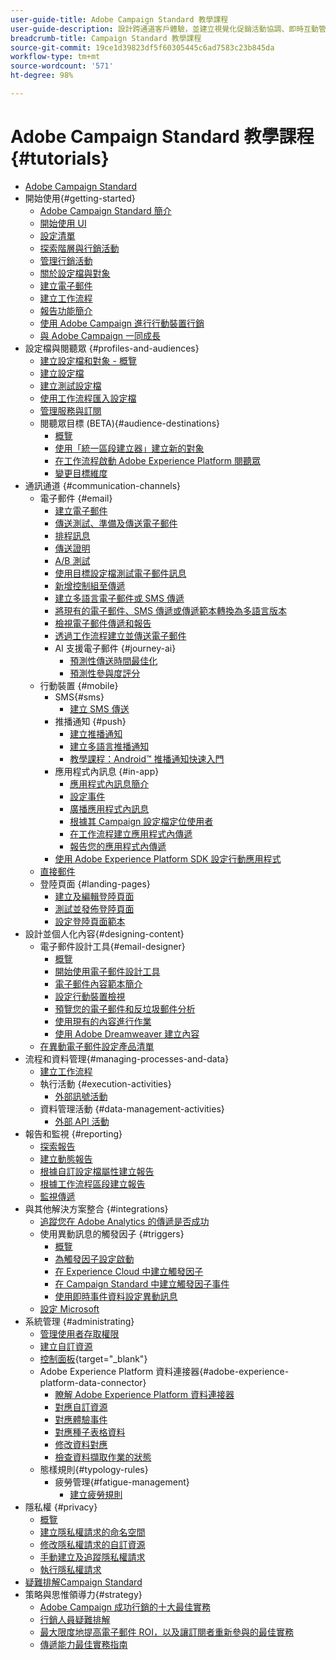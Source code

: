 ```yaml
---
user-guide-title: Adobe Campaign Standard 教學課程
user-guide-description: 設計跨通道客戶體驗，並建立視覺化促銷活動協調、即時互動管理和跨通道執行的環境。
breadcrumb-title: Campaign Standard 教學課程
source-git-commit: 19ce1d39823df5f60305445c6ad7583c23b845da
workflow-type: tm+mt
source-wordcount: '571'
ht-degree: 98%

---
```



# Adobe Campaign Standard 教學課程 {#tutorials}

+ [Adobe Campaign Standard](/help/overview.md)
+ 開始使用{#getting-started}
   + [Adobe Campaign Standard 簡介](/help/getting-started/adobe-campaign-standard-introduction.md)
   + [開始使用 UI](/help/getting-started/getting-started-with-the-ui.md)
   + [設定清單](/help/getting-started/configure-a-list.md)
   + [探索階層與行銷活動](/help/getting-started/explore-hierarchy-and-marketing-activities.md)
   + [管理行銷活動](/help/getting-started/managing-campaigns.md)
   + [關於設定檔與對象](/help/getting-started/understanding-profiles-and-audiences.md)
   + [建立電子郵件](https://experienceleague.adobe.com/docs/campaign-standard-learn/tutorials/communication-channels/email/create-email-from-homepage.html?lang=zh-Hant)
   + [建立工作流程](https://experienceleague.adobe.com/docs/campaign-standard-learn/tutorials/managing-processes-and-data/creating-a-workflow.html?lang=zh-Hant)
   + [報告功能簡介](/help/getting-started/reporting-with-adobe-campaign-introduction.md)
   + [使用 Adobe Campaign 進行行動裝置行銷](/help/getting-started/mobile-marketing-with-adobe-campaign.md)
   + [與 Adobe Campaign 一同成長](/help/getting-started/growing-with-adobe-campaign.md)
+ 設定檔與閱聽眾 {#profiles-and-audiences}
   + [建立設定檔和對象 - 概覽](/help/profiles-and-audiences/creating-profiles-and-audiences.md)
   + [建立設定檔](/help/profiles-and-audiences/creating-a-profile.md)
   + [建立測試設定檔](/help/profiles-and-audiences/test-profiles.md)
   + [使用工作流程匯入設定檔](/help/managing-processes-and-data/importing-profiles.md)
   + [管理服務與訂閱](/help/managing-processes-and-data/services-and-subscriptions.md)
   + 閱聽眾目標 (BETA){#audience-destinations}
      + [概覽](/help/profiles-and-audiences/audience-destinations/audience-destinations-overview.md)
      + [使用「統一區段建立器」建立新的對象](/help/profiles-and-audiences/audience-destinations/creating-audiences-using-segment-builder.md)
      + [在工作流程啟動 Adobe Experience Platform 閱聽眾](/help/profiles-and-audiences/audience-destinations/activating-aep-audiences.md)
      + [變更目標維度](/help/profiles-and-audiences/audience-destinations/changing-targeting-dimension.md)
+ 通訊通道 {#communication-channels}
   + 電子郵件 {#email}
      + [建立電子郵件](/help/communication-channels/email/create-email-from-homepage.md)
      + [傳送測試、準備及傳送電子郵件](/help/communication-channels/email/sending-test-preparing-sending-email.md)
      + [排程訊息](/help/communication-channels/email/schedule-messages.md)
      + [傳送證明](/help/communication-channels/email/send-a-proof.md)
      + [A/B 測試](/help/communication-channels/email/a-b-testing.md)
      + [使用目標設定檔測試電子郵件訊息](/help/communication-channels/email/profile-substitution.md)
      + [新增控制組至傳遞](/help/communication-channels/email/control-groups.md)
      + [建立多語言電子郵件或 SMS 傳遞](/help/communication-channels/create-multilingual-deliveries.md)
      + [將現有的電子郵件、SMS 傳遞或傳遞範本轉換為多語言版本](/help/communication-channels/covert-into-multilingual-deliveries.md)
      + [檢視電子郵件傳遞和報告](/help/communication-channels/email/reviewing-personalized-email-delivery-and-reports.md)
      + [透過工作流程建立並傳送電子郵件](/help/communication-channels/email/create-and-send-emails-via-workflow.md)
      + AI 支援電子郵件 {#journey-ai}
         + [預測性傳送時間最佳化](/help/communication-channels/email/ai-powered-emails/predictive-send-time-optimization.md)
         + [預測性參與度評分](/help/communication-channels/email/ai-powered-emails/predictive-engagement-scoring.md)
   + 行動裝置 {#mobile}
      + SMS{#sms}
         + [建立 SMS 傳送](/help/communication-channels/mobile/sms/sms-delivery.md)
      + 推播通知 {#push}
         + [建立推播通知](/help/communication-channels/mobile/push-notifications/creating-a-push-notification.md)
         + [建立多語言推播通知](/help/communication-channels/mobile/push-notifications/creating-multilingual-push-notifications.md)
         + [教學課程：Android™ 推播通知快速入門](https://experienceleague.adobe.com/docs/campaign-standard-learn/getting-started-with-push-notifications-android/introduction.html?lang=zh-Hant)
      + 應用程式內訊息 {#in-app}
         + [應用程式內訊息簡介](/help/communication-channels/mobile/in-app/in-app-message-overview.md)
         + [設定事件](/help/communication-channels/mobile/in-app/configure-events.md)
         + [廣播應用程式內訊息](/help/communication-channels/mobile/in-app/broadcast-in-app-message.md)
         + [根據其 Campaign 設定檔定位使用者](/help/communication-channels/mobile/in-app/target-users-based-on-campaign-profile.md)
         + [在工作流程建立應用程式內傳遞](/help/communication-channels/mobile/in-app/in-app-activity.md)
         + [報告您的應用程式內傳遞](/help/communication-channels/mobile/in-app/in-app-reporting.md)
      + [使用 Adobe Experience Platform SDK 設定行動應用程式](/help/communication-channels/mobile/configure-mobile-apps-using-aep-sdk.md)
   + [直接郵件](/help/communication-channels/direct-mail/directmail.md)
   + 登陸頁面 {#landing-pages}
      + [建立及編輯登陸頁面](/help/communication-channels/landing-pages/landing-page-create-and-edit.md)
      + [測試並發佈登陸頁面](/help/communication-channels/landing-pages/landing-page-test-and-publish.md)
      + [設定登陸頁面範本](/help/communication-channels/landing-pages/landing-page-configure-templates.md)
+ 設計並個人化內容{#designing-content}
   + 電子郵件設計工具{#email-designer}
      + [概覽](/help/designing-content/email-designer/email-designer-overview.md)
      + [開始使用電子郵件設計工具](/help/designing-content/email-designer/getting-started-with-the-email-designer.md)
      + [電子郵件內容範本簡介](/help/designing-content/email-designer/email-content-templates.md)
      + [設定行動裝置檢視](/help/designing-content/email-designer/configure-the-mobile-view.md)
      + [預覽您的電子郵件和反垃圾郵件分析](/help/designing-content/email-designer/preview-your-email.md)
      + [使用現有的內容進行作業](/help/designing-content/email-designer/working-with-existing-content.md)
      + [使用 Adobe Dreamweaver 建立內容](/help/designing-content/email-designer/dreamweaver-integration.md)
   + [在異動電子郵件設定產品清單](/help/designing-content/product-listings-in-transactional-email.md)
+ 流程和資料管理{#managing-processes-and-data}
   + [建立工作流程](/help/managing-processes-and-data/creating-a-workflow.md)
   + 執行活動 {#execution-activities}
      + [外部訊號活動](/help/managing-processes-and-data/execution-activities/external-signal-activity.md)
   + 資料管理活動 {#data-management-activities}
      + [外部 API 活動](/help/managing-processes-and-data/data-management-activities/external-api-activity.md)
+ 報告和監視 {#reporting}
   + [探索報告](/help/getting-started/exploring-reports.md)
   + [建立動態報告](/help/reporting/creating-a-dynamic-report.md)
   + [根據自訂設定檔屬性建立報告](/help/reporting/custom-profile-attributes-dynamic-reports.md)
   + [根據工作流程區段建立報告](/help/reporting/report-on-workflow-segments.md)
   + [監視傳遞](/help/reporting/monitor-a-delivery.md)
+ 與其他解決方案整合 {#integrations}
   + [追蹤您在 Adobe Analytics 的傳遞是否成功](/help/integrations/track-the-success-of-your-deliveries-in-analytics.md)
   + 使用異動訊息的觸發因子 {#triggers}
      + [概覽](/help/integrations/using-triggers-for-transactional-messaging-overview.md)
      + [為觸發因子設定啟動](/help/integrations/configure-launch-for-triggers.md)
      + [在 Experience Cloud 中建立觸發因子](/help/integrations/create-a-trigger-in-experience-cloud.md)
      + [在 Campaign Standard 中建立觸發因子事件](/help/integrations/create-a-trigger-event.md)
      + [使用即時事件資料設定異動訊息](/help/integrations/configure-transactional-messages-using-realtime-event-data.md)
   + [設定 Microsoft](/help/integrations/configure-dynamics-365.md)
+ 系統管理 {#administrating}
   + [管理使用者存取權限](/help/administrating/managing-user-access-rights.md)
   + [建立自訂資源](https://experienceleague.adobe.com/docs/campaign-standard-learn/creating-custom-resources/introduction.html?lang=zh-Hant)
   + [控制面板](https://experienceleague.adobe.com/docs/control-panel-learn/control-panel/control-panel-overview.html?lang=zh-Hant){target="_blank"}
   + Adobe Experience Platform 資料連接器{#adobe-experience-platform-data-connector}
      + [瞭解 Adobe Experience Platform 資料連接器](/help/administrating/adobe-experience-platform-data-connector/understanding-the-adobe-experience-platform-data-connector.md)
      + [對應自訂資源](/help/administrating/adobe-experience-platform-data-connector/mapping-custom-resources.md)
      + [對應體驗事件](/help/administrating/adobe-experience-platform-data-connector/mapping-experience-events.md)
      + [對應種子表格資料](/help/administrating/adobe-experience-platform-data-connector/mapping-seed-table-data.md)
      + [修改資料對應](/help/administrating/adobe-experience-platform-data-connector/modifying-data-mapping.md)
      + [檢查資料擷取作業的狀態](/help/administrating/adobe-experience-platform-data-connector/checking-status-of-data-ingestion-jobs.md)
   + 態樣規則{#typology-rules}
      + 疲勞管理{#fatigue-management}
         + [建立疲勞規則](/help/administrating/typology-rules/fatigue-management/create-fatigue-rules.md)
+ 隱私權 {#privacy}
   + [概覽](/help/privacy/privacy-overview.md)
   + [建立隱私權請求的命名空間](/help/privacy/namespaces-for-privacy-requests.md)
   + [修改隱私權請求的自訂資源](/help/privacy/custom-resources-for-privacy-requests.md)
   + [手動建立及追蹤隱私權請求](/help/privacy/create-and-track-privacy-requests.md)
   + [執行隱私權請求](/help/privacy/execute-privacy-requests.md)
+ [疑難排解Campaign Standard](https://experienceleague.adobe.com/docs/campaign-standard-learn/troubleshooting/overview.html?lang=zh-Hant)
+ 策略與思惟領導力{#strategy}
   + [Adobe Campaign 成功行銷的十大最佳實務](/help/strategy/10-best-practices-for-marketers.md)
   + [行銷人員疑難排解](/help/strategy/troubleshooting-for-marketers)
   + [最大限度地提高電子郵件 ROI，以及讓訂閱者重新參與的最佳實務](/help/strategy/campaign-maximize-email-best-practices.md)
   + [傳遞能力最佳實務指南](https://experienceleague.adobe.com/docs/deliverability-learn/deliverability-best-practice-guide/introduction.html?lang=zh-Hant)
